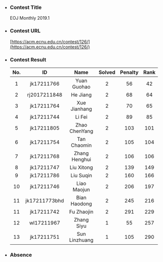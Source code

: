 * ### Contest Title
    EOJ Monthly 2019.1
* ### Contest URL
    [https://acm.ecnu.edu.cn/contest/126/](https://acm.ecnu.edu.cn/contest/126/)
* ### Contest Result
    |No.    | ID | Name | Solved | Penalty | Rank |
    |:-:  |:-:|:-:|:-:|:-:|:-:|
    | 1| jk17211766 | Yuan Guohao | 2 | 56  | 42|
    |2| rj2017211848 | He Jiang|2  |68  |64|
    |3| jk17211764 | Xue Jianhang |2 | 70|65 |
    |4|jk17211744 | Li Fei |2 | 89| 85|
    |5|jk17211805| Zhao ChenYang | 2| 103| 101|
    |6|jk17211754| Tan Chaomin |2 | 105| 104|
    |7|jk17211768| Zhang Henghui |2 | 106| 106|
    |8|jk17211747| Liu Xitong |2 | 139| 149|
    |9|jk17211786| Liu Suqin |2 | 160| 166|
    |10|jk17211746| Liao Maojun |2 | 206| 197|
    |11|jk17211773bhd| Bian Haodong |2 | 245| 216|
    |11|jk17211742| Fu Zhaojin |2 | 291| 229|
    |12|wl17211967| Zhang Siyu |1 | 55 | 257|
    |13|jk17211751| Sun Linzhuang |1 | 105 | 290|








* ### Absence
     


